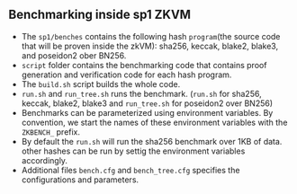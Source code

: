 Benchmarking inside sp1 ZKVM
--------------------------------

- The `sp1/benches` contains the following hash `program`(the source code that will be proven inside the zkVM): sha256, keccak, blake2, blake3, and poseidon2 ober BN256.
- `script` folder contains the benchmarking code that contains proof generation and verification code for each hash program.
- The `build.sh` script builds the whole code.
- `run.sh` and `run_tree.sh` runs the benchmark. (`run.sh` for sha256, keccak, blake2, blake3 and `run_tree.sh` for poseidon2 over BN256)
- Benchmarks can be parameterized using environment variables. By convention, we start the names of these environment variables with the `ZKBENCH_` prefix.
- By default the `run.sh` will run the sha256 benchmark over 1KB of data. other hashes can be run by settig the environment variables accordingly.
- Additional files `bench.cfg` and `bench_tree.cfg` specifies the configurations and parameters.
